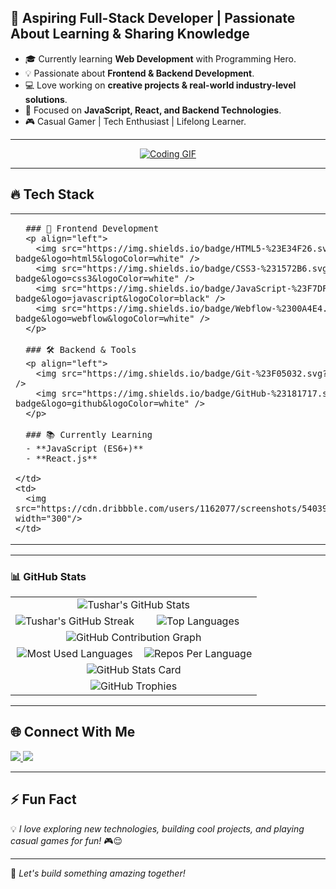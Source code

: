 ## 🚀 Aspiring Full-Stack Developer | Passionate About Learning & Sharing Knowledge  

- 🎓 Currently learning **Web Development** with Programming Hero.  
- 💡 Passionate about **Frontend & Backend Development**.  
- 💻 Love working on **creative projects & real-world industry-level solutions**.  
- 🎯 Focused on **JavaScript, React, and Backend Technologies**.  
- 🎮 Casual Gamer | Tech Enthusiast | Lifelong Learner.  

---

<div align="center">
  <a href="https://www.pinterest.com/pin/401313016814099225/" target="_blank">
    <img src="https://media.giphy.com/media/qgQUggAC3Pfv687qPC/giphy.gif" alt="Coding GIF">
  </a>
</div>

---

## 🔥 Tech Stack  

<table>
  <tr>
    <td>
      
      ### 🚀 Frontend Development  
      <p align="left">
        <img src="https://img.shields.io/badge/HTML5-%23E34F26.svg?style=for-the-badge&logo=html5&logoColor=white" />
        <img src="https://img.shields.io/badge/CSS3-%231572B6.svg?style=for-the-badge&logo=css3&logoColor=white" />
        <img src="https://img.shields.io/badge/JavaScript-%23F7DF1E.svg?style=for-the-badge&logo=javascript&logoColor=black" />
        <img src="https://img.shields.io/badge/Webflow-%2300A4E4.svg?style=for-the-badge&logo=webflow&logoColor=white" />
      </p>

      ### 🛠 Backend & Tools  
      <p align="left">
        <img src="https://img.shields.io/badge/Git-%23F05032.svg?style=for-the-badge&logo=git&logoColor=white" />
        <img src="https://img.shields.io/badge/GitHub-%23181717.svg?style=for-the-badge&logo=github&logoColor=white" />
      </p>

      ### 📚 Currently Learning  
      - **JavaScript (ES6+)**  
      - **React.js**  

    </td>
    <td>
      <img src="https://cdn.dribbble.com/users/1162077/screenshots/5403918/media/d5dccb5d5818cba2c8fa0f16e8234887.gif" width="300"/>
    </td>
  </tr>
</table>


---

### 📊 GitHub Stats
<div align="center">

<table>
  <tr>
    <td colspan="2" align="center">
      <img src="https://github-readme-stats.vercel.app/api?username=iktushar01&show_icons=true&theme=radical&count_private=true" alt="Tushar's GitHub Stats" />
    </td>
  </tr>
  
  <tr>
    <td align="center">
      <img src="https://streak-stats.vercel.app/?user=iktushar01&theme=radical" alt="Tushar's GitHub Streak" />
    </td>
    <td align="center">
      <img src="https://github-readme-stats.vercel.app/api/top-langs/?username=iktushar01&layout=compact&theme=radical" alt="Top Languages" />
    </td>
  </tr>

  <tr>
    <td colspan="2" align="center">
      <img src="https://github-profile-summary-cards.vercel.app/api/cards/profile-details?username=iktushar01&theme=radical" alt="GitHub Contribution Graph" />
    </td>
  </tr>

  <tr>
    <td align="center">
      <img src="https://github-profile-summary-cards.vercel.app/api/cards/most-commit-language?username=iktushar01&theme=radical" alt="Most Used Languages" />
    </td>
    <td align="center">
      <img src="https://github-profile-summary-cards.vercel.app/api/cards/repos-per-language?username=iktushar01&theme=radical" alt="Repos Per Language" />
    </td>
  </tr>

  <tr>
    <td colspan="2" align="center">
      <img src="https://github-profile-summary-cards.vercel.app/api/cards/stats?username=iktushar01&theme=radical" alt="GitHub Stats Card" />
    </td>
  </tr>

  <tr>
    <td colspan="2" align="center">
      <img src="https://github-profile-trophy.vercel.app/?username=iktushar01&theme=radical&no-frame=true&no-bg=true&margin-w=4" alt="GitHub Trophies" />
    </td>
  </tr>

</table>

</div>

---

## 🌐 Connect With Me  
<p align="left">
  <a href="https://www.linkedin.com/in/iktushar01/" target="_blank">
    <img src="https://img.shields.io/badge/LinkedIn-%230077B5.svg?style=for-the-badge&logo=linkedin&logoColor=white" />
  </a>
  <a href="https://www.facebook.com/ibrahim.khalil.tushar.2024" target="_blank">
    <img src="https://img.shields.io/badge/Facebook-%231877F2.svg?style=for-the-badge&logo=facebook&logoColor=white" />
  </a>
</p>

---

## ⚡ Fun Fact  
💡 *I love exploring new technologies, building cool projects, and playing casual games for fun!* 🎮😌  

---

🚀 *Let's build something amazing together!*  
